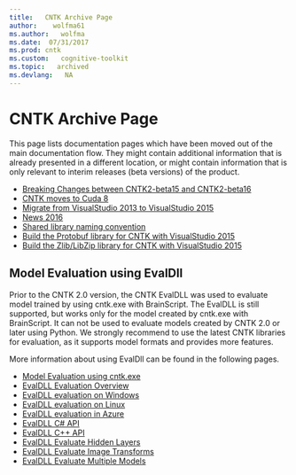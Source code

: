 ```yaml
---
title:   CNTK Archive Page
author:    wolfma61
ms.author:   wolfma
ms.date:  07/31/2017
ms.prod: cntk
ms.custom:   cognitive-toolkit
ms.topic:   archived
ms.devlang:   NA
---
```


# CNTK Archive Page

This page lists documentation pages which have been moved out of the main documentation flow. They might contain additional information that is already presented in a different location, or might contain information that is only relevant to interim releases (beta versions) of the product.

* [Breaking Changes between CNTK2-beta15 and CNTK2-beta16](./Breaking-changes-in-Master-compared-to-beta15.md)
* [CNTK moves to Cuda 8](./CNTK-move-to-Cuda8.md)
* [Migrate from VisualStudio 2013 to VisualStudio 2015](./Setup-Migrate-VS13-to-VS15.md)
* [News 2016](./News-2016.md)
* [Shared library naming convention](./CNTK-Shared-Libraries-Naming-Format.md)
* [Build the Protobuf library for CNTK with VisualStudio 2015](./Setup-BuildProtobuf-VS15.md)
* [Build the Zlib/LibZip library for CNTK with VisualStudio 2015](./Setup-BuildZlib-VS15.md)

## Model Evaluation using EvalDll

Prior to the CNTK 2.0 version, the CNTK EvalDLL was used to evaluate model trained by using cntk.exe with BrainScript. The EvalDLL 
is still supported, but works only for the model created by cntk.exe with BrainScript. It can not be used to evaluate models created 
by CNTK 2.0 or later using Python. We strongly recommend to use the latest CNTK libraries for evaluation, as it supports model formats and provides more features. 

More information about using EvalDll can be found in the following pages.

* [Model Evaluation using cntk.exe](./CNTK-Evaluation-using-cntk.exe.md)
* [EvalDLL Evaluation Overview](.//EvalDLL-Evaluation-Overview.md)
* [EvalDLL evaluation on Windows](./EvalDLL-Evaluation-on-Windows.md)
* [EvalDLL evaluation on Linux](./EvalDLL-Evaluation-on-Linux.md)
* [EvalDLL evaluation in Azure](./Evaluate-a-model-in-an-Azure-WebApi-using-EvalDll.md)
* [EvalDLL C# API](./EvalDll-Managed-API.md)
* [EvalDLL C++ API](./EvalDll-Native-API.md)
* [EvalDLL Evaluate Hidden Layers](./CNTK-Evaluate-Hidden-Layers.md)
* [EvalDLL Evaluate Image Transforms](.//CNTK-Evaluate-Image-Transforms.md)
* [EvalDLL Evaluate Multiple Models](./CNTK-Evaluate-Multiple-Models.md)

